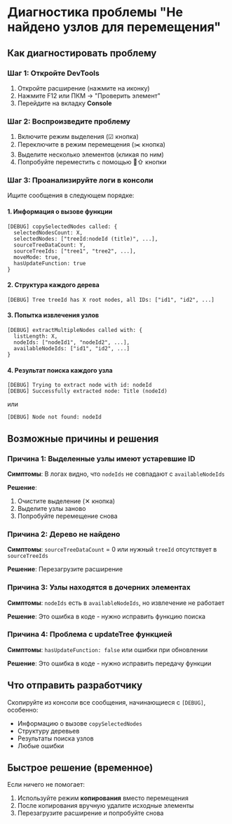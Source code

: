 # Диагностика проблемы "Не найдено узлов для перемещения"

## Как диагностировать проблему

### Шаг 1: Откройте DevTools
1. Откройте расширение (нажмите на иконку)
2. Нажмите F12 или ПКМ → "Проверить элемент"
3. Перейдите на вкладку **Console**

### Шаг 2: Воспроизведите проблему
1. Включите режим выделения (☑ кнопка)
2. Переключите в режим перемещения (✂️ кнопка)
3. Выделите несколько элементов (кликая по ним)
4. Попробуйте переместить с помощью 🔗⇧ кнопки

### Шаг 3: Проанализируйте логи в консоли

Ищите сообщения в следующем порядке:

#### 1. Информация о вызове функции
```
[DEBUG] copySelectedNodes called: {
  selectedNodesCount: X,
  selectedNodes: ["treeId:nodeId (title)", ...],
  sourceTreeDataCount: Y,
  sourceTreeIds: ["tree1", "tree2", ...],
  moveMode: true,
  hasUpdateFunction: true
}
```

#### 2. Структура каждого дерева
```
[DEBUG] Tree treeId has X root nodes, all IDs: ["id1", "id2", ...]
```

#### 3. Попытка извлечения узлов
```
[DEBUG] extractMultipleNodes called with: {
  listLength: X,
  nodeIds: ["nodeId1", "nodeId2", ...],
  availableNodeIds: ["id1", "id2", ...]
}
```

#### 4. Результат поиска каждого узла
```
[DEBUG] Trying to extract node with id: nodeId
[DEBUG] Successfully extracted node: Title (nodeId)
```
или
```
[DEBUG] Node not found: nodeId
```

## Возможные причины и решения

### Причина 1: Выделенные узлы имеют устаревшие ID
**Симптомы**: В логах видно, что `nodeIds` не совпадают с `availableNodeIds`

**Решение**: 
1. Очистите выделение (✕ кнопка)
2. Выделите узлы заново
3. Попробуйте перемещение снова

### Причина 2: Дерево не найдено
**Симптомы**: `sourceTreeDataCount` = 0 или нужный `treeId` отсутствует в `sourceTreeIds`

**Решение**: Перезагрузите расширение

### Причина 3: Узлы находятся в дочерних элементах
**Симптомы**: `nodeIds` есть в `availableNodeIds`, но извлечение не работает

**Решение**: Это ошибка в коде - нужно исправить функцию поиска

### Причина 4: Проблема с updateTree функцией
**Симптомы**: `hasUpdateFunction: false` или ошибки при обновлении

**Решение**: Это ошибка в коде - нужно исправить передачу функции

## Что отправить разработчику

Скопируйте из консоли все сообщения, начинающиеся с `[DEBUG]`, особенно:
- Информацию о вызове `copySelectedNodes`
- Структуру деревьев
- Результаты поиска узлов
- Любые ошибки

## Быстрое решение (временное)

Если ничего не помогает:
1. Используйте режим **копирования** вместо перемещения
2. После копирования вручную удалите исходные элементы
3. Перезагрузите расширение и попробуйте снова